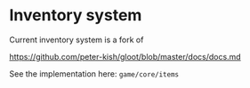 # Inventory system

Current inventory system is a fork of

<https://github.com/peter-kish/gloot/blob/master/docs/docs.md>

See the implementation here: `game/core/items`
